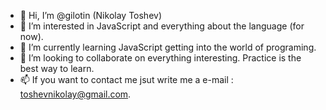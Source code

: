 - 👋 Hi, I’m @gilotin (Nikolay Toshev)
- 👀 I’m interested in JavaScript and everything about the language (for now).
- 🌱 I’m currently learning JavaScript getting into the world of programing.  
- 💞️ I’m looking to collaborate on everything interesting. Practice is the best way to learn. 
- 📫 If you want to contact me jsut write me a e-mail : toshevnikolay@gmail.com.

<!---
gilotin/gilotin is a ✨ special ✨ repository because its `README.md` (this file) appears on your GitHub profile.
You can click the Preview link to take a look at your changes.
--->
